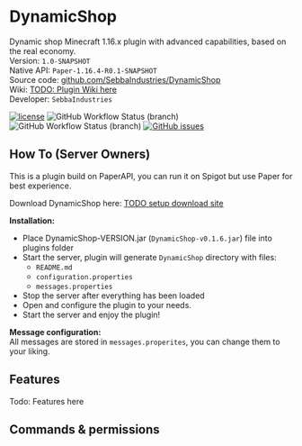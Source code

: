 # DynamicShop
Dynamic shop Minecraft 1.16.x plugin with advanced capabilities, based on the real economy.
<br>
Version: `1.0-SNAPSHOT`<br>
Native API: `Paper-1.16.4-R0.1-SNAPSHOT`<br>
Source code: <a href="https://github.com/SebbaIndustries/DynamicShop">github.com/SebbaIndustries/DynamicShop</a><br>
Wiki: <a href="#">TODO: Plugin Wiki here</a><br>
Developer: `SebbaIndustries` <br>


[![license](https://img.shields.io/badge/license-MIT-blue.svg)](https://opensource.org/licenses/mit-license.php)
![GitHub Workflow Status (branch)](https://img.shields.io/github/workflow/status/SebbaIndustries/DynamicShop/Java%20CI%20with%20Maven/master)
![GitHub Workflow Status (branch)](https://img.shields.io/github/workflow/status/SebbaIndustries/DynamicShop/CodeQL/master?label=codeQL)
[![GitHub issues](https://img.shields.io/github/issues/SebbaIndustries/DynamicShop)](https://github.com/SebbaIndustries/DynamicShop/issues)

How To (Server Owners)
------
This is a plugin build on PaperAPI, you can run it on Spigot but use Paper for best experience.<br>

Download DynamicShop here: <a href="#">TODO setup download site</a>

<b>Installation:</b> 
- Place DynamicShop-VERSION.jar (`DynamicShop-v0.1.6.jar`) file into plugins folder
- Start the server, plugin will generate `DynamicShop` directory with files:
  * `README.md`
  * `configuration.properties`
  * `messages.properties`
- Stop the server after everything has been loaded
- Open and configure the plugin to your needs.
- Start the server and enjoy the plugin!

<b>Message configuration:</b>
<br>All messages are stored in `messages.properites`, you can change them to your liking.


## Features

Todo: Features here

## Commands & permissions